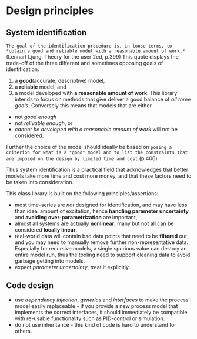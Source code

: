 # Design principles 

## System identification

``The goal of the identification procedure is, in loose terms, to *obtain a good and reliable model with a reasonable amount of work.*``(Lennart Ljung, Theory for the user 2ed, p.399)
This quote displays the trade-off of the three different and sometimes opposing goals of identification:
1. a **good**(accurate, descriptive) model,
2. a **reliable** model, and 
3. a model developed with **a reasonable amount of work**.
This library intends to focus on methods that give deliver a good balance of *all three goals*. 
Conversely this means that models that are either
- not *good enough* 
- not *relivable enough*, or
- *cannot be developed with a reasonable amount of work* 
will not be considered.

Further the choice of the model should ideally be based on 
``posing a criterion for what is a *good* model and to list the constraints that are imposed on the design by limited time and cost`` (p.406)

Thus system identification is a practical field that acknowledges that better models take more time and cost more money, and that these factors need to be taken into consideration.

This class library is built on the following principles/assertions:
- most time-series are *not* designed for identification, and may have less than ideal amount of excitation, hence 
**handling parameter uncertainty** and **avoiding over-parametrization** are important,
- almost all systems are actually **nonlinear**, many but not all can be considered **locally linear**,
- real-world data will contain bad data points that need to be **filtered** out , and you may need to manually remove further non-representative data. 
Especially for recursive models, a single spurious value can destroy an entire model run, thus the tooling need to support cleaning data to avoid garbage getting into models.
- expect *parameter uncertainty*, treat it explicitly.

## Code design

- use *dependency injection*, *generics* and *interfaces* to make the process model easily replaceable - if you provide a new process model that implements the correct interfaces, it should immediately be compatible with re-usable functionality such as PID-control or simulation. 
- do not use inheritance - this kind of code is hard to understand for others.
